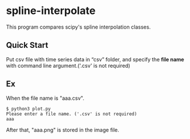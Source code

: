 # spline-interpolate
This program compares scipy's spline interpolation classes.

## Quick Start
Put csv file with time series data in “csv” folder, and specify the **file name** with command line argument.('.csv' is not required)

## Ex
When the file name is "aaa.csv".

```
$ python3 plot.py
Please enter a file name. ('.csv' is not required)
aaa
```

After that, "aaa.png" is stored in the image file.
